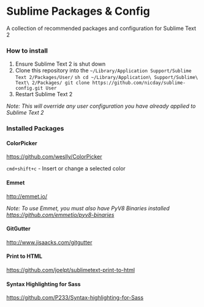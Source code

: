   # Sublime Packages & Config
  A collection of recommended packages and configuration for Sublime Text 2


  ### How to install
  
  1. Ensure Sublime Text 2 is shut down
  2. Clone this repository into the `~/Library/Application Support/Sublime Text 2/Packages/User/`
    ``` sh
    cd ~/Library/Application\ Support/Sublime\ Text\ 2/Packages/
    git clone https://github.com/nicday/sublime-config.git User
    ```
  3. Restart Sublime Text 2

  *Note: This will override any user configuration you have already applied to Sublime Text 2*

  ### Installed Packages

  #### ColorPicker
  https://github.com/weslly/ColorPicker

  `cmd+shift+c` - Insert or change a selected color 

  #### Emmet
  http://emmet.io/

  *Note: To use Emmet, you must also have PyV8 Binaries installed*
  *https://github.com/emmetio/pyv8-binaries*

  #### GitGutter
  http://www.jisaacks.com/gitgutter

  #### Print to HTML
  https://github.com/joelpt/sublimetext-print-to-html

  #### Syntax Highlighting for Sass
  https://github.com/P233/Syntax-highlighting-for-Sass